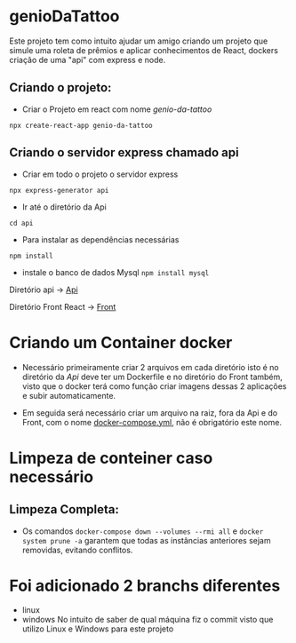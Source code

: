 # genioDaTattoo
Este projeto tem como intuito ajudar um amigo criando um projeto que simule uma roleta de prêmios e aplicar conhecimentos de React, dockers criação de uma "api" com express e node.

## Criando o projeto:
- Criar o Projeto em react com nome _genio-da-tattoo_

`npx create-react-app genio-da-tattoo`

## Criando o servidor express chamado api
- Criar em todo o projeto o servidor express

`npx express-generator api`

- Ir até o diretório da Api

`cd api`

- Para instalar as dependências necessárias

`npm install`

- instale o banco de dados Mysql
`npm install mysql`

Diretório api -> [Api](./api/)

Diretório Front React -> [Front](./genio-da-tattoo/)

# Criando um Container docker
- Necessário primeiramente criar 2 arquivos em cada diretório isto é no diretório da _Api_ deve ter um Dockerfile e no diretório do Front também, visto que o docker terá como função criar imagens dessas 2 aplicações e subir automaticamente.

- Em seguida será necessário criar um arquivo na raiz, fora da Api e do Front, com o nome [docker-compose.yml](./docker-compose.yml), não é obrigatório este nome.

# Limpeza de conteiner caso necessário
## Limpeza Completa:
- Os comandos `docker-compose down --volumes --rmi all` e `docker system prune -a` garantem que todas as instâncias anteriores sejam removidas, evitando conflitos.


# Foi adicionado 2 branchs diferentes 

- linux
- windows
No intuito de saber de qual máquina fiz o commit visto que utilizo Linux e Windows para este projeto